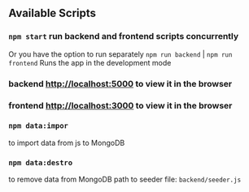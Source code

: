 ## Available Scripts

### `npm start` run backend and frontend scripts concurrently

Or you have the option to run separately `npm run backend` | `npm run frontend`
Runs the app in the development mode

### backend [http://localhost:5000](http://localhost:5000) to view it in the browser

### frontend [http://localhost:3000](http://localhost:3000) to view it in the browser

### `npm data:impor`

to import data from js to MongoDB

### `npm data:destro`

to remove data from MongoDB 
path to seeder file: `backend/seeder.js`


